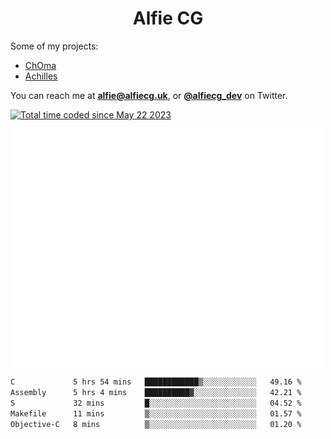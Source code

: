 <h1 align="center">Alfie CG</h1>

Some of my projects:
* [ChOma](https://github.com/opa334/ChOma)
* [Achilles](https://github.com/alfiecg24/Achilles)

You can reach me at **alfie@alfiecg.uk**, or **[@alfiecg_dev](https://twitter.com/alfiecg_dev)** on Twitter.

<a href="https://wakatime.com/@61592169-b9cf-4af8-b6fa-8ac7d4369b01"><img src="https://wakatime.com/badge/user/61592169-b9cf-4af8-b6fa-8ac7d4369b01.svg" alt="Total time coded since May 22 2023" /></a>


<img align="center" src="/github-metrics.svg" alt="Metrics" width="500">

 <!--[![GitHub Streak](https://streak-stats.demolab.com/?user=alfiecg24)](https://git.io/streak-stats)-->

<!--START_SECTION:waka-->

```txt
C             5 hrs 54 mins   ████████████▒░░░░░░░░░░░░   49.16 %
Assembly      5 hrs 4 mins    ██████████▓░░░░░░░░░░░░░░   42.21 %
S             32 mins         █░░░░░░░░░░░░░░░░░░░░░░░░   04.52 %
Makefile      11 mins         ▒░░░░░░░░░░░░░░░░░░░░░░░░   01.57 %
Objective-C   8 mins          ▒░░░░░░░░░░░░░░░░░░░░░░░░   01.20 %
```

<!--END_SECTION:waka-->
